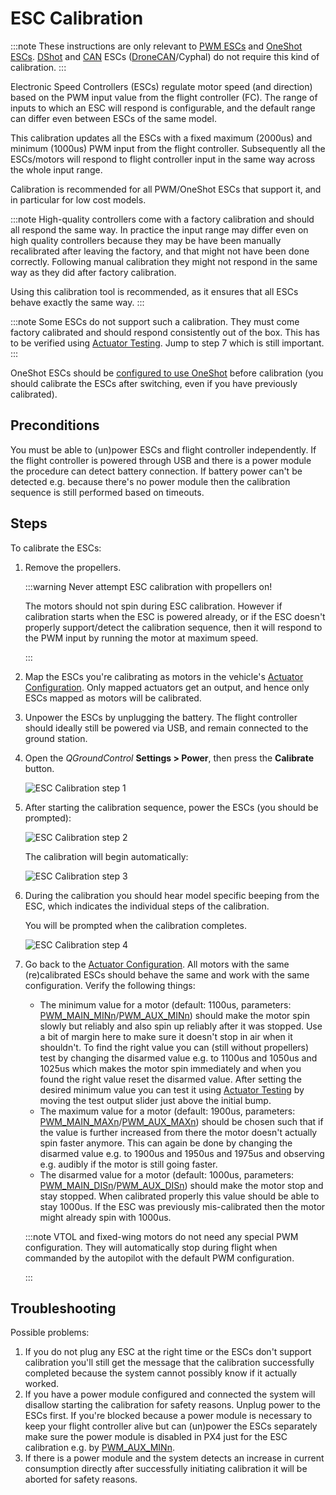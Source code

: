 # ESC Calibration

:::note
These instructions are only relevant to [PWM ESCs](../peripherals/pwm_escs_and_servo.md) and [OneShot ESCs](../peripherals/oneshot.md).
[DShot](../peripherals/dshot.md) and [CAN](../can/README.md) ESCs ([DroneCAN](../dronecan/escs.md)/Cyphal) do not require this kind of calibration.
:::

Electronic Speed Controllers (ESCs) regulate motor speed (and direction) based on the PWM input value from the flight controller (FC).
The range of inputs to which an ESC will respond is configurable, and the default range can differ even between ESCs of the same model.

This calibration updates all the ESCs with a fixed maximum (2000us) and minimum (1000us) PWM input from the flight controller.
Subsequently all the ESCs/motors will respond to flight controller input in the same way across the whole input range.

Calibration is recommended for all PWM/OneShot ESCs that support it, and in particular for low cost models.

:::note
High-quality controllers come with a factory calibration and should all respond the same way.
In practice the input range may differ even on high quality controllers because they may be have been manually recalibrated after leaving the factory, and that might not have been done correctly. Following manual calibration they might not respond in the same way as they did after factory calibration.

Using this calibration tool is recommended, as it ensures that all ESCs behave exactly the same way.
:::

:::note
Some ESCs do not support such a calibration. They must come factory calibrated and should respond consistently out of the box.
This has to be verified using [Actuator Testing](../config/actuators.md#actuator-testing). Jump to step 7 which is still important.
:::

OneShot ESCs should be [configured to use OneShot](../peripherals/oneshot.md#px4-configuration) before calibration (you should calibrate the ESCs after switching, even if you have previously calibrated).


## Preconditions

You must be able to (un)power ESCs and flight controller independently.
If the flight controller is powered through USB and there is a power module the procedure can detect battery connection.
If battery power can't be detected e.g. because there's no power module then the calibration sequence is still performed based on timeouts.


## Steps

To calibrate the ESCs:

1. Remove the propellers.

   :::warning
   Never attempt ESC calibration with propellers on!

   The motors should not spin during ESC calibration.
   However if calibration starts when the ESC is powered already, or if the ESC doesn't properly support/detect the calibration sequence, then it will respond to the PWM input by running the motor at maximum speed.

   :::
1. Map the ESCs you're calibrating as motors in the vehicle's [Actuator Configuration](../config/actuators.md).
   Only mapped actuators get an output, and hence only ESCs mapped as motors will be calibrated.

1. Unpower the ESCs by unplugging the battery.
   The flight controller should ideally still be powered via USB, and remain connected to the ground station.

1. Open the *QGroundControl* **Settings > Power**, then press the **Calibrate** button.

   ![ESC Calibration step 1](../../assets/qgc/setup/esc/qgc_esc_calibration.png)

1. After starting the calibration sequence, power the ESCs (you should be prompted):


   ![ESC Calibration step 2](../../assets/qgc/setup/esc/esc_calibration_step_2.png)

   The calibration will begin automatically:

   ![ESC Calibration step 3](../../assets/qgc/setup/esc/esc_calibration_step_3.png)

1. During the calibration you should hear model specific beeping from the ESC, which indicates the individual steps of the calibration.

   You will be prompted when the calibration completes. 


   ![ESC Calibration step 4](../../assets/qgc/setup/esc/esc_calibration_step_4.png)

1. Go back to the [Actuator Configuration](../config/actuators.md).
   All motors with the same (re)calibrated ESCs should behave the same and work with the same configuration.
   Verify the following things:
   
   - The minimum value for a motor (default: 1100us, parameters: [PWM_MAIN_MINn](../advanced_config/parameter_reference.md#PWM_MAIN_MIN1)/[PWM_AUX_MINn](../advanced_config/parameter_reference.md#PWM_AUX_MIN1)) should make the motor spin slowly but reliably and also spin up reliably after it was stopped.
     Use a bit of margin here to make sure it doesn't stop in air when it shouldn't.
     To find the right value you can (still without propellers) test by changing the disarmed value e.g. to 1100us and 1050us and 1025us which makes the motor spin immediately and when you found the right value reset the disarmed value.
     After setting the desired minimum value you can test it using [Actuator Testing](../config/actuators.md#actuator-testing) by moving the test output slider just above the initial bump.
   - The maximum value for a motor (default: 1900us, parameters: [PWM_MAIN_MAXn](../advanced_config/parameter_reference.md#PWM_MAIN_MAX1)/[PWM_AUX_MAXn](../advanced_config/parameter_reference.md#PWM_AUX_MAX1)) should be chosen such that if the value is further increased from there the motor doesn't actually spin faster anymore.
     This can again be done by changing the disarmed value e.g. to 1900us and 1950us and 1975us and observing e.g. audibly if the motor is still going faster.
   - The disarmed value for a motor (default: 1000us, parameters: [PWM_MAIN_DISn](../advanced_config/parameter_reference.md#PWM_MAIN_DIS1)/[PWM_AUX_DISn](../advanced_config/parameter_reference.md#PWM_AUX_DIS1)) should make the motor stop and stay stopped.
     When calibrated properly this value should be able to stay 1000us.
     If the ESC was previously mis-calibrated then the motor might already spin with 1000us.


   :::note
   VTOL and fixed-wing motors do not need any special PWM configuration.
   They will automatically stop during flight when commanded by the autopilot with the default PWM configuration.

   :::

## Troubleshooting

Possible problems:

1. If you do not plug any ESC at the right time or the ESCs don't support calibration you'll still get the message that the calibration successfully completed because the system cannot possibly know if it actually worked.
1. If you have a power module configured and connected the system will disallow starting the calibration for safety reasons.
   Unplug power to the ESCs first. If you're blocked because a power module is necessary to keep your flight controller alive but can (un)power the ESCs separately make sure the power module is disabled in PX4 just for the ESC calibration e.g. by [PWM_AUX_MINn](../advanced_config/parameter_reference.md#PWM_AUX_MIN1).
1. If there is a power module and the system detects an increase in current consumption directly after successfully initiating calibration it will be aborted for safety reasons.

